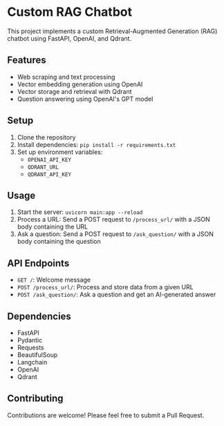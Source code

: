 # Custom RAG Chatbot

This project implements a custom Retrieval-Augmented Generation (RAG) chatbot using FastAPI, OpenAI, and Qdrant.

## Features

- Web scraping and text processing
- Vector embedding generation using OpenAI
- Vector storage and retrieval with Qdrant
- Question answering using OpenAI's GPT model

## Setup

1. Clone the repository
2. Install dependencies: `pip install -r requirements.txt`
3. Set up environment variables:
   - `OPENAI_API_KEY`
   - `QDRANT_URL`
   - `QDRANT_API_KEY`

## Usage

1. Start the server: `uvicorn main:app --reload`
2. Process a URL: Send a POST request to `/process_url/` with a JSON body containing the URL
3. Ask a question: Send a POST request to `/ask_question/` with a JSON body containing the question

## API Endpoints

- `GET /`: Welcome message
- `POST /process_url/`: Process and store data from a given URL
- `POST /ask_question/`: Ask a question and get an AI-generated answer

## Dependencies

- FastAPI
- Pydantic
- Requests
- BeautifulSoup
- Langchain
- OpenAI
- Qdrant

## Contributing

Contributions are welcome! Please feel free to submit a Pull Request.

